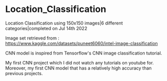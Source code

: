# Location_Classification
Location Classification using 150x150 images|6 different categories|completed on Jul 14th 2022

Image set retrieved from : https://www.kaggle.com/datasets/puneet6060/intel-image-classification

CNN model is inspired from Tensorflow's CNN image classification tutorial.

My first CNN project which I did not watch any tutorials on youtube for.
Moreover, my first CNN model that has a relatively high accuracy than previous projects.



